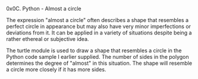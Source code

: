 0x0C. Python - Almost a circle

The expression "almost a circle" often describes a shape that resembles a
perfect circle in appearance but may also have very minor imperfections or
deviations from it. It can be applied in a variety of situations despite being a
rather ethereal or subjective idea.

The turtle module is used to draw a shape that resembles a circle in the
Python code sample I earlier supplied. The number of sides in the polygon
determines the degree of "almost" in this situation. The shape will resemble a
circle more closely if it has more sides.
